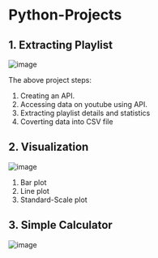 # Python-Projects
## 1. Extracting Playlist
![image](https://user-images.githubusercontent.com/111043457/210056855-6e69d61b-1a8d-4e6c-9711-b8db1b2e5442.png)

The above project steps:
1. Creating an API.
2. Accessing data on youtube using API.
3. Extracting playlist details and statistics
4. Coverting data into CSV file

## 2. Visualization
![image](https://user-images.githubusercontent.com/111043457/210057108-89f7a386-ae36-475f-a7e6-47d69b689a1e.png)

 1. Bar plot
 2. Line plot
 3. Standard-Scale plot

## 3. Simple Calculator
![image](https://user-images.githubusercontent.com/111043457/210057213-a4b8e6b7-4093-4201-878b-815081d7c5e6.png)


